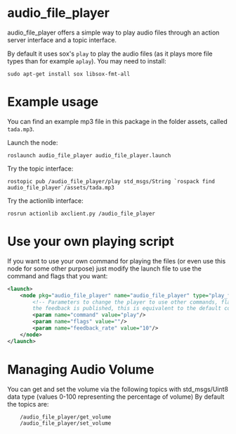 # audio_file_player
audio_file_player offers a simple way to play audio files through
an action server interface and a topic interface.

By default it uses sox's `play` to play the audio files (as it plays more file types than for example `aplay`).
You may need to install:
````
sudo apt-get install sox libsox-fmt-all
````

# Example usage

You can find an example mp3 file in this package in the folder assets, called `tada.mp3`.

Launch the node:

    roslaunch audio_file_player audio_file_player.launch

Try the topic interface:

    rostopic pub /audio_file_player/play std_msgs/String `rospack find audio_file_player`/assets/tada.mp3

Try the actionlib interface:

    rosrun actionlib axclient.py /audio_file_player

# Use your own playing script
If you want to use your own command for playing the files (or even use this node for some other
purpose) just modify the launch file to use the command and flags that you want:

````xml
<launch>
    <node pkg="audio_file_player" name="audio_file_player" type="play_file_server.py" output="screen">
        <!-- Parameters to change the player to use other commands, flags and the rate (Hz) at which
        the feedback is published, this is equivalent to the default configuration -->
        <param name="command" value="play"/>
        <param name="flags" value=""/>
        <param name="feedback_rate" value="10"/>
    </node>
</launch>
````

# Managing Audio Volume
You can get and set the volume via the following topics with std_msgs/Uint8 data type (values 0-100 representing the percentage of volume)
By default the topics are:
```
    /audio_file_player/get_volume
    /audio_file_player/set_volume
```

